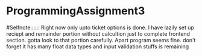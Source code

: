 # ProgrammingAssignment3
#Selfnote::::::
Right now only upto ticket options is done. I have lazily set up reciept and remainder portion without calcultion just to complete frontend section.
gotta look to that portion carefully.
Apart program seems fine.
don't forget it has many float data types and input validation stuffs is remaining
